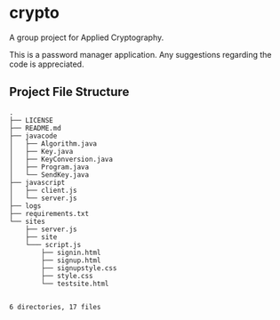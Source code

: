 # crypto

A group project for Applied Cryptography.

This is a password manager application.
Any suggestions regarding the code is appreciated.
## Project File Structure
```
.
├── LICENSE
├── README.md
├── javacode
│   ├── Algorithm.java
│   ├── Key.java
│   ├── KeyConversion.java
│   ├── Program.java
│   └── SendKey.java
├── javascript
│   ├── client.js
│   └── server.js
├── logs
├── requirements.txt
└── sites
    ├── server.js
    ├── site
    └─── script.js
        ├── signin.html
        ├── signup.html
        ├── signupstyle.css
        ├── style.css
        └── testsite.html
    

6 directories, 17 files
```
